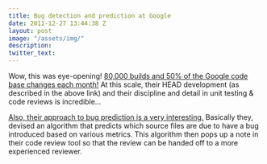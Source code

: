 ```yaml
---
title: Bug detection and prediction at Google
date: 2011-12-27 13:44:38 Z
layout: post
image: "/assets/img/"
description: 
twitter_text: 
---
```


Wow, this was eye-opening! [80,000 builds and 50% of the Google code base changes each month!](http://www.infoq.com/presentations/Development-at-Google) At this scale, their HEAD development (as described in the above link) and  their discipline and detail in unit testing & code reviews is incredible…

[Also, their approach to bug prediction is a very interesting.](http://google-engtools.blogspot.com/2011/12/bug-prediction-at-google.html) Basically they, devised an algorithm that predicts which source files are due to have a bug introduced based on various metrics. This algorithm then pops up a note in their code review tool so that the review can be handed off to a more experienced reviewer.
